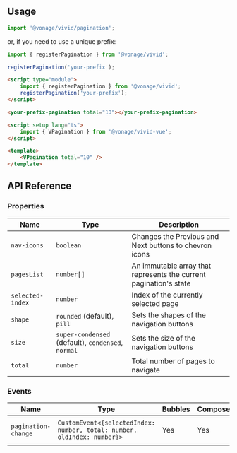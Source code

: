 ## Usage

<vwc-tabs gutters="none">
<vwc-tab label="Web component"></vwc-tab>
<vwc-tab-panel>

```js
import '@vonage/vivid/pagination';
```

or, if you need to use a unique prefix:

```js
import { registerPagination } from '@vonage/vivid';

registerPagination('your-prefix');
```

```html preview
<script type="module">
	import { registerPagination } from '@vonage/vivid';
	registerPagination('your-prefix');
</script>

<your-prefix-pagination total="10"></your-prefix-pagination>
```

</vwc-tab-panel>
<vwc-tab label="Vue"></vwc-tab>
<vwc-tab-panel>

```html
<script setup lang="ts">
	import { VPagination } from '@vonage/vivid-vue';
</script>

<template>
	<VPagination total="10" />
</template>
```

</vwc-tab-panel>
</vwc-tabs>

## API Reference

### Properties

<div class="table-wrapper">

| Name             | Type                                               | Description                                                       |
| ---------------- | -------------------------------------------------- | ----------------------------------------------------------------- |
| `nav-icons`      | `boolean`                                          | Changes the Previous and Next buttons to chevron icons            |
| `pagesList`      | `number[]`                                         | An immutable array that represents the current pagination's state |
| `selected-index` | `number`                                           | Index of the currently selected page                              |
| `shape`          | `rounded` (default), `pill`                        | Sets the shapes of the navigation buttons                         |
| `size`           | `super-condensed` (default), `condensed`, `normal` | Sets the size of the navigation buttons                           |
| `total`          | `number`                                           | Total number of pages to navigate                                 |

</div>

### Events

<div class="table-wrapper">

| Name                | Type                                                                    | Bubbles | Composed | Description                  |
| ------------------- | ----------------------------------------------------------------------- | ------- | -------- | ---------------------------- |
| `pagination-change` | `CustomEvent<{selectedIndex: number, total: number, oldIndex: number}>` | Yes     | Yes      | Fires when the page changes. |

</div>
